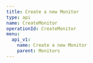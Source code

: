 ```yaml
---
title: Create a new Monitor
type: api
name: CreateMonitor
operationId: CreateMonitor
menu:
  api_v1:
    name: Create a new Monitor
    parent: Monitors
---
```

